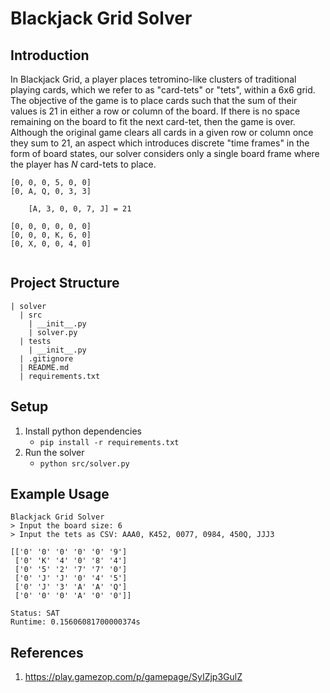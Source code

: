 # Blackjack Grid Solver

## Introduction 
In Blackjack Grid, a player places tetromino-like clusters of traditional playing cards, which we refer to as "card-tets" or "tets", within a 6x6 grid. The objective of the game is to place cards such that the sum of their values is 21 in either a row or column of the board. If there is no space remaining on the board to fit the next card-tet, then the game is over. Although the original game clears all cards in a given row or column once they sum to 21, an aspect which introduces discrete "time frames" in the form of board states, our solver considers only a single board frame where the player has *N* card-tets to place.

```
[0, 0, 0, 5, 0, 0]
[0, A, Q, 0, 3, 3]

    [A, 3, 0, 0, 7, J] = 21

[0, 0, 0, 0, 0, 0]
[0, 0, 0, K, 6, 0]
[0, X, 0, 0, 4, 0]
              
```

## Project Structure
```
| solver
  | src 
    | __init__.py 
    | solver.py
  | tests 
    | __init__.py
  | .gitignore
  | README.md
  | requirements.txt
```

## Setup
1. Install python dependencies
    * `pip install -r requirements.txt`
2. Run the solver
    * `python src/solver.py`

## Example Usage
```
Blackjack Grid Solver
> Input the board size: 6
> Input the tets as CSV: AAA0, K452, 0077, 0984, 450Q, JJJ3

[['0' '0' '0' '0' '0' '9']
 ['0' 'K' '4' '0' '8' '4']
 ['0' '5' '2' '7' '7' '0']
 ['0' 'J' 'J' '0' '4' '5']
 ['0' 'J' '3' 'A' 'A' 'Q']
 ['0' '0' '0' 'A' '0' '0']]

Status: SAT
Runtime: 0.15606081700000374s
```

## References
1. https://play.gamezop.com/p/gamepage/SyIZjp3GulZ

